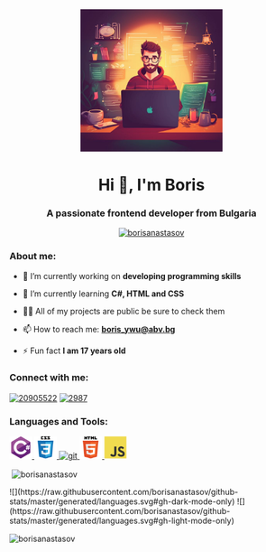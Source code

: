 <div align = "center">
  <img src = "image.jfif"  width = "50%">
</div>
<h1 align="center">Hi 👋, I'm Boris</h1>
<h3 align="center">A passionate frontend developer from Bulgaria</h3>

<p align="center"> <a href="https://github.com/ryo-ma/github-profile-trophy"><img src="https://github-profile-trophy.vercel.app/?username=borisanastasov" alt="borisanastasov" /></a> </p>

### About me:
- 🔭 I’m currently working on **developing programming skills**

- 🌱 I’m currently learning **C#, HTML and CSS**

- 👨‍💻 All of my projects are public be sure to check them

- 📫 How to reach me: **boris_ywu@abv.bg**

- ⚡ Fun fact **I am 17 years old**

### Connect with me:
<p align="left">
<a href="https://stackoverflow.com/users/20905522" target="blank"><img align="center" src="https://raw.githubusercontent.com/rahuldkjain/github-profile-readme-generator/master/src/images/icons/Social/stack-overflow.svg" alt="20905522" height="30" width="40" /></a>
<a href="https://discord.gg/2987" target="blank"><img align="center" src="https://raw.githubusercontent.com/rahuldkjain/github-profile-readme-generator/master/src/images/icons/Social/discord.svg" alt="2987" height="30" width="40" /></a>
</p>

### Languages and Tools:
<p align="left"> <a href="https://www.w3schools.com/cs/" target="_blank" rel="noreferrer"> <img src="https://raw.githubusercontent.com/devicons/devicon/master/icons/csharp/csharp-original.svg" alt="csharp" width="40" height="40"/> </a> <a href="https://www.w3schools.com/css/" target="_blank" rel="noreferrer"> <img src="https://raw.githubusercontent.com/devicons/devicon/master/icons/css3/css3-original-wordmark.svg" alt="css3" width="40" height="40"/> </a> <a href="https://git-scm.com/" target="_blank" rel="noreferrer"> <img src="https://www.vectorlogo.zone/logos/git-scm/git-scm-icon.svg" alt="git" width="40" height="40"/> </a> <a href="https://www.w3.org/html/" target="_blank" rel="noreferrer"> <img src="https://raw.githubusercontent.com/devicons/devicon/master/icons/html5/html5-original-wordmark.svg" alt="html5" width="40" height="40"/> </a> <a href="https://developer.mozilla.org/en-US/docs/Web/JavaScript" target="_blank" rel="noreferrer"> <img src="https://raw.githubusercontent.com/devicons/devicon/master/icons/javascript/javascript-original.svg" alt="javascript" width="40" height="40"/> </a> </p>

<p>&nbsp;<img align="center" src="https://github-readme-stats.vercel.app/api?username=borisanastasov&show_icons=true&locale=en" alt="borisanastasov" /></p>
![](https://raw.githubusercontent.com/borisanastasov/github-stats/master/generated/languages.svg#gh-dark-mode-only)
![](https://raw.githubusercontent.com/borisanastasov/github-stats/master/generated/languages.svg#gh-light-mode-only)
<p><img align="center" src="https://github-readme-streak-stats.herokuapp.com/?user=borisanastasov&" alt="borisanastasov" /></p>
